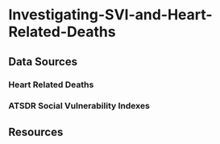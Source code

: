 # Investigating-SVI-and-Heart-Related-Deaths

## Data Sources
### Heart Related Deaths
### ATSDR Social Vulnerability Indexes

## Resources